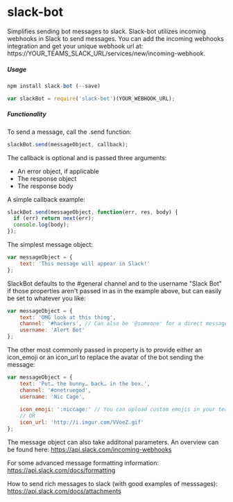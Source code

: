 # slack-bot
Simplifies sending bot messages to slack.
Slack-bot utilizes incoming webhooks in Slack to send messages. You can add the incoming webhooks integration and get your unique webhook url at: https://YOUR_TEAMS_SLACK_URL/services/new/incoming-webhook.

##### Usage
```javascript
npm install slack-bot (--save)

var slackBot = require('slack-bot')(YOUR_WEBHOOK_URL);
```
##### Functionality
To send a message, call the .send function:
```javascript
slackBot.send(messageObject, callback);
```

The callback is optional and is passed three arguments:
* An error object, if applicable
* The response object
* The response body

A simple callback example:
```javascript
slackBot.send(messageObject, function(err, res, body) {
  if (err) return next(err);
  console.log(body);
});
```

The simplest message object:
```javascript
var messageObject = {
    text: 'This message will appear in Slack!'
};
```
SlackBot defaults to the #general channel and to the username "Slack Bot" if those properties aren't passed in as in the example above, but can easily be set to whatever you like:
```javascript
var messageObject = {
    text: 'OMG look at this thing',
    channel: '#hackers', // Can also be '@someone' for a direct message
    username: 'Alert Bot'
};
```
The other most commonly passed in property is to provide either an icon_emoji or an icon_url to replace the avatar of the bot sending the message:
```javascript
var messageObject = {
    text: 'Put… the bunny… back… in the box.',
    channel: '#onetruegod',
    username: 'Nic Cage',
    
    icon_emoji: ':niccage:' // You can upload custom emojis in your team settings
    // OR
    icon_url: 'http://i.imgur.com/VVoeZ.gif'
};
```
The message object can also take additonal parameters. An overview can be found here: https://api.slack.com/incoming-webhooks

For some advanced message formatting information: https://api.slack.com/docs/formatting

How to send rich messages to slack (with good examples of messsages): https://api.slack.com/docs/attachments